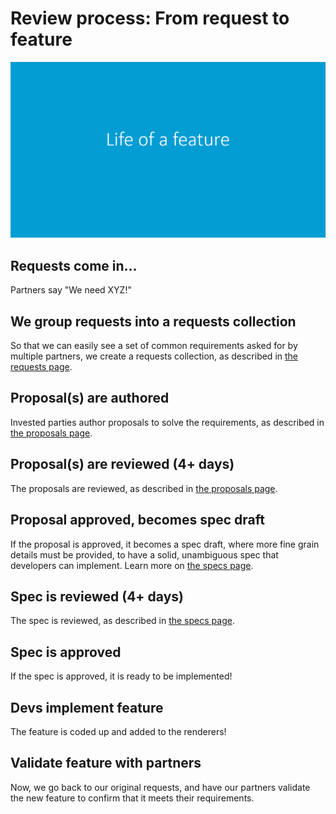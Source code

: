 # Review process: From request to feature

![life of a feature, animated](images/life-of-a-feature.gif)

## Requests come in...

Partners say "We need XYZ!"


## We group requests into a requests collection

So that we can easily see a set of common requirements asked for by multiple partners, we create a requests collection, as described in [the requests page](requests.md).


## Proposal(s) are authored

Invested parties author proposals to solve the requirements, as described in [the proposals page](proposals.md).


## Proposal(s) are reviewed (4+ days)

The proposals are reviewed, as described in [the proposals page](proposals.md).


## Proposal approved, becomes spec draft

If the proposal is approved, it becomes a spec draft, where more fine grain details must be provided, to have a solid, unambiguous spec that developers can implement. Learn more on [the specs page](specs.md).


## Spec is reviewed (4+ days)

The spec is reviewed, as described in [the specs page](specs.md).


## Spec is approved

If the spec is approved, it is ready to be implemented!


## Devs implement feature

The feature is coded up and added to the renderers!


## Validate feature with partners

Now, we go back to our original requests, and have our partners validate the new feature to confirm that it meets their requirements.